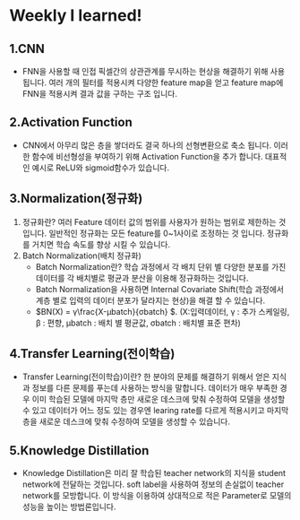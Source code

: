 **Weekly I learned!**  
=================  
## **1.CNN** ##  
* FNN을 사용할 때 인접 픽셀간의 상관관계를 무시하는 현상을 해결하기 위해 사용됩니다. 여러 개의 필터를 적용시켜 다양한 feature map을 얻고 feature map에 FNN을 적용시켜 결과 값을 구하는 구조 입니다.  
## **2.Activation Function** ##  
* CNN에서 아무리 많은 층을 쌓더라도 결국 하나의 선형변환으로 축소 됩니다. 이러한 함수에 비선형성을 부여하기 위해 Activation Function을 추가 합니다. 대표적인 예시로 ReLU와 sigmoid함수가 있습니다.  
## **3.Normalization(정규화)** ##  
1. 정규화란? 여러 Feature 데이터 값의 범위를 사용자가 원하는 범위로 제한하는 것입니다. 일반적인 정규화는 모든 feature를 0~1사이로 조정하는 것 입니다. 정규화를 거치면 학습 속도를 향상 시킬 수 있습니다.  
2. Batch Normalization(배치 정규화)  
    * Batch Normalization란? 학습 과정에서 각 배치 단위 별 다양한 분포를 가진 데이터를 각 배치별로 평균과 분산을 이용해 정규화하는 것입니다.  
    * Batch Normalization을 사용하면 Internal Covariate Shift(학습 과정에서 계층 별로 입력의 데이터 분포가 달라지는 현상)을 해결 할 수 있습니다.  
    * $BN(X) = γ\frac{X-μbatch}{σbatch} $. (X:입력데이터, γ : 추가 스케일링, β : 편향, μbatch : 배치 별 평균값, σbatch : 배치별 표준 편차)
## **4.Transfer Learning(전이학습)** ##  
* Transfer Learning(전이학습)이란? 한 분야의 문제를 해결하기 위해서 얻은 지식과 정보를 다른 문제를 푸는데 사용하는 방식을 말합니다. 데이터가 매우 부족한 경우 이미 학습된 모델에 마지막 층만 새로운 데스크에 맞춰 수정하여 모델을 생성할 수 있고 데이터가 어느 정도 있는 경우엔 learing rate를 다르게 적용시키고 마지막 층을 새로운 데스크에 맞춰 수정하여 모델을 생성할 수 있습니다.  
## **5.Knowledge Distillation** ##  
* Knowledge Distillation은 미리 잘 학습된 teacher network의 지식을 student network에 전달하는 것입니다. soft label을 사용하여 정보의 손실없이 teacher network를 모방합니다. 이 방식을 이용하여 상대적으로 적은  Parameter로 모델의 성능을 높이는 방법론입니다.
